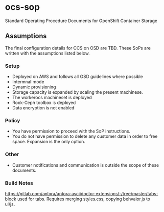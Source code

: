 # ocs-sop
Standard Operating Procedure Documents for OpenShift Container Storage

## Assumptions
The final configuration details for OCS on OSD are TBD. These SoPs are written with the assumptions listed below.

### Setup
  * Deployed on AWS and follows all OSD guidelines where possible
  * Intermnal mode
  * Dynamic provisioning
  * Storage capacity is expanded by scaling the present machinese.
  * The workerocs machineset is deployed
  * Rook-Ceph toolbox is deployed
  * Data encryption is not enabled 

### Policy
  * You have permission to proceed with the SoP instructions.
  * You do not have permission to delete any customer data in order to free space. Expansion is the only option.

### Other
  * Customer notifications and communication is outside the scope of these documents.

### Build Notes
https://gitlab.com/antora/antora-asciidoctor-extensions/-/tree/master/tabs-block used for tabs. Requires merging styles.css, copying behvaior.js to ui/js. 
